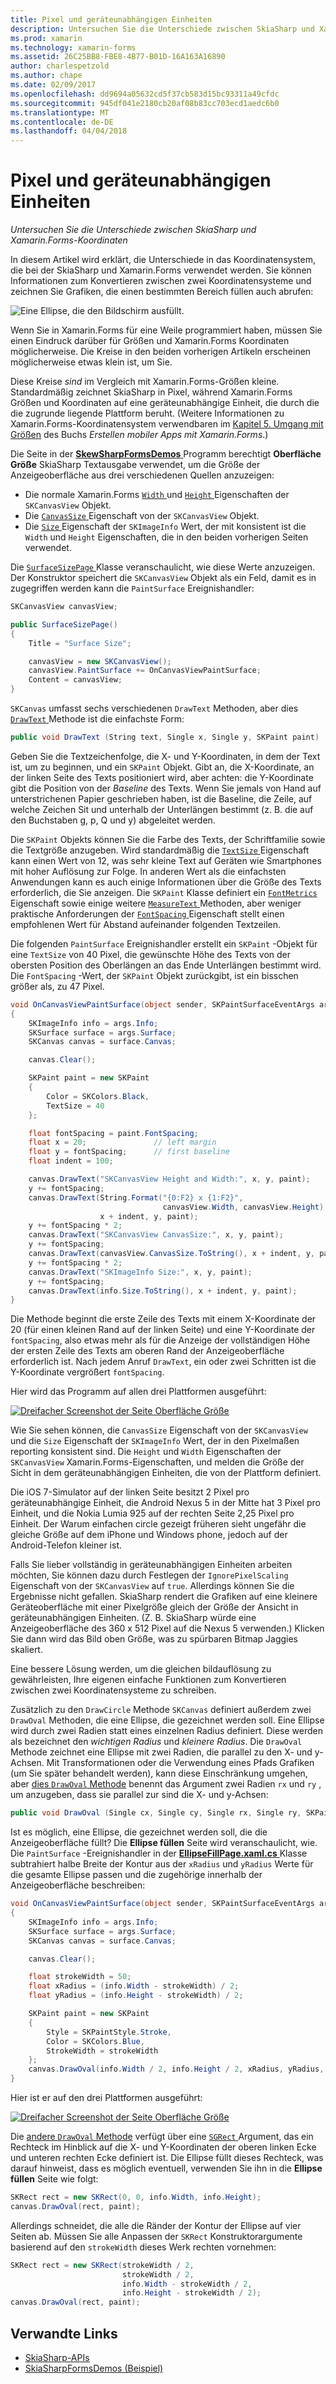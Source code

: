 ```yaml
---
title: Pixel und geräteunabhängigen Einheiten
description: Untersuchen Sie die Unterschiede zwischen SkiaSharp und Xamarin.Forms-Koordinaten
ms.prod: xamarin
ms.technology: xamarin-forms
ms.assetid: 26C25BB8-FBE8-4B77-B01D-16A163A16890
author: charlespetzold
ms.author: chape
ms.date: 02/09/2017
ms.openlocfilehash: dd9694a05632cd5f37cb583d15bc93311a49cfdc
ms.sourcegitcommit: 945df041e2180cb20af08b83cc703ecd1aedc6b0
ms.translationtype: MT
ms.contentlocale: de-DE
ms.lasthandoff: 04/04/2018
---
```

# <a name="pixels-and-device-independent-units"></a>Pixel und geräteunabhängigen Einheiten

_Untersuchen Sie die Unterschiede zwischen SkiaSharp und Xamarin.Forms-Koordinaten_

In diesem Artikel wird erklärt, die Unterschiede in das Koordinatensystem, die bei der SkiaSharp und Xamarin.Forms verwendet werden. Sie können Informationen zum Konvertieren zwischen zwei Koordinatensysteme und zeichnen Sie Grafiken, die einen bestimmten Bereich füllen auch abrufen:

![](pixels-images/screenfillexample.png "Eine Ellipse, die den Bildschirm ausfüllt.")

Wenn Sie in Xamarin.Forms für eine Weile programmiert haben, müssen Sie einen Eindruck darüber für Größen und Xamarin.Forms Koordinaten möglicherweise. Die Kreise in den beiden vorherigen Artikeln erscheinen möglicherweise etwas klein ist, um Sie.

Diese Kreise *sind* im Vergleich mit Xamarin.Forms-Größen kleine. Standardmäßig zeichnet SkiaSharp in Pixel, während Xamarin.Forms Größen und Koordinaten auf eine geräteunabhängige Einheit, die durch die die zugrunde liegende Plattform beruht. (Weitere Informationen zu Xamarin.Forms-Koordinatensystem verwendbaren im [Kapitel 5. Umgang mit Größen](~/xamarin-forms/creating-mobile-apps-xamarin-forms/summaries/chapter05.md) des Buchs *Erstellen mobiler Apps mit Xamarin.Forms*.)

Die Seite in der [ **SkewSharpFormsDemos** ](https://developer.xamarin.com/samples/xamarin-forms/SkiaSharpForms/Demos/) Programm berechtigt **Oberfläche Größe** SkiaSharp Textausgabe verwendet, um die Größe der Anzeigeoberfläche aus drei verschiedenen Quellen anzuzeigen:

- Die normale Xamarin.Forms [ `Width` ](https://developer.xamarin.com/api/property/Xamarin.Forms.VisualElement.Width/) und [ `Height` ](https://developer.xamarin.com/api/property/Xamarin.Forms.VisualElement.Height/) Eigenschaften der `SKCanvasView` Objekt.
- Die [ `CanvasSize` ](https://developer.xamarin.com/api/property/SkiaSharp.Views.Forms.SKCanvasView.CanvasSize/) Eigenschaft von der `SKCanvasView` Objekt.
- Die [ `Size` ](https://developer.xamarin.com/api/property/SkiaSharp.SKImageInfo.Size/) Eigenschaft der `SKImageInfo` Wert, der mit konsistent ist die `Width` und `Height` Eigenschaften, die in den beiden vorherigen Seiten verwendet.

Die [ `SurfaceSizePage` ](https://github.com/xamarin/xamarin-forms-samples/blob/master/SkiaSharpForms/SkiaSharpFormsDemos/SkiaSharpFormsDemos/SkiaSharpFormsDemos/Basics/SurfaceSizePage.cs) Klasse veranschaulicht, wie diese Werte anzuzeigen. Der Konstruktor speichert die `SKCanvasView` Objekt als ein Feld, damit es in zugegriffen werden kann die `PaintSurface` Ereignishandler:

```csharp
SKCanvasView canvasView;

public SurfaceSizePage()
{
    Title = "Surface Size";

    canvasView = new SKCanvasView();
    canvasView.PaintSurface += OnCanvasViewPaintSurface;
    Content = canvasView;
}
```

`SKCanvas` umfasst sechs verschiedenen `DrawText` Methoden, aber dies [ `DrawText` ](https://developer.xamarin.com/api/member/SkiaSharp.SKCanvas.DrawText/p/System.String/System.Single/System.Single/SkiaSharp.SKPaint/) Methode ist die einfachste Form:

```csharp
public void DrawText (String text, Single x, Single y, SKPaint paint)
```

Geben Sie die Textzeichenfolge, die X- und Y-Koordinaten, in dem der Text ist, um zu beginnen, und ein `SKPaint` Objekt. Gibt an, die X-Koordinate, an der linken Seite des Texts positioniert wird, aber achten: die Y-Koordinate gibt die Position von der *Baseline* des Texts. Wenn Sie jemals von Hand auf unterstrichenen Papier geschrieben haben, ist die Baseline, die Zeile, auf welche Zeichen Sit und unterhalb der Unterlängen bestimmt (z. B. die auf den Buchstaben g, p, Q und y) abgeleitet werden.

Die `SKPaint` Objekts können Sie die Farbe des Texts, der Schriftfamilie sowie die Textgröße anzugeben. Wird standardmäßig die [ `TextSize` ](https://developer.xamarin.com/api/property/SkiaSharp.SKPaint.TextSize/) Eigenschaft kann einen Wert von 12, was sehr kleine Text auf Geräten wie Smartphones mit hoher Auflösung zur Folge. In anderen Wert als die einfachsten Anwendungen kann es auch einige Informationen über die Größe des Texts erforderlich, die Sie anzeigen. Die `SKPaint` Klasse definiert ein [ `FontMetrics` ](https://developer.xamarin.com/api/property/SkiaSharp.SKPaint.FontMetrics/) Eigenschaft sowie einige weitere [ `MeasureText` ](https://developer.xamarin.com/api/member/SkiaSharp.SKPaint.MeasureText/p/System.String/) Methoden, aber weniger praktische Anforderungen der [ `FontSpacing` ](https://developer.xamarin.com/api/property/SkiaSharp.SKPaint.FontSpacing/) Eigenschaft stellt einen empfohlenen Wert für Abstand aufeinander folgenden Textzeilen.

Die folgenden `PaintSurface` Ereignishandler erstellt ein `SKPaint` -Objekt für eine `TextSize` von 40 Pixel, die gewünschte Höhe des Texts von der obersten Position des Oberlängen an das Ende Unterlängen bestimmt wird. Die `FontSpacing` -Wert, der `SKPaint` Objekt zurückgibt, ist ein bisschen größer als, zu 47 Pixel.

```csharp
void OnCanvasViewPaintSurface(object sender, SKPaintSurfaceEventArgs args)
{
    SKImageInfo info = args.Info;
    SKSurface surface = args.Surface;
    SKCanvas canvas = surface.Canvas;

    canvas.Clear();

    SKPaint paint = new SKPaint
    {
        Color = SKColors.Black,
        TextSize = 40
    };

    float fontSpacing = paint.FontSpacing;
    float x = 20;               // left margin
    float y = fontSpacing;      // first baseline
    float indent = 100;

    canvas.DrawText("SKCanvasView Height and Width:", x, y, paint);
    y += fontSpacing;
    canvas.DrawText(String.Format("{0:F2} x {1:F2}",
                                  canvasView.Width, canvasView.Height),
                    x + indent, y, paint);
    y += fontSpacing * 2;
    canvas.DrawText("SKCanvasView CanvasSize:", x, y, paint);
    y += fontSpacing;
    canvas.DrawText(canvasView.CanvasSize.ToString(), x + indent, y, paint);
    y += fontSpacing * 2;
    canvas.DrawText("SKImageInfo Size:", x, y, paint);
    y += fontSpacing;
    canvas.DrawText(info.Size.ToString(), x + indent, y, paint);
}
```

Die Methode beginnt die erste Zeile des Texts mit einem X-Koordinate der 20 (für einen kleinen Rand auf der linken Seite) und eine Y-Koordinate der `fontSpacing`, also etwas mehr als für die Anzeige der vollständigen Höhe der ersten Zeile des Texts am oberen Rand der Anzeigeoberfläche erforderlich ist. Nach jedem Anruf `DrawText`, ein oder zwei Schritten ist die Y-Koordinate vergrößert `fontSpacing`.

Hier wird das Programm auf allen drei Plattformen ausgeführt:

[![](pixels-images/surfacesize-small.png "Dreifacher Screenshot der Seite Oberfläche Größe")](pixels-images/surfacesize-large.png#lightbox "dreifacher Screenshot der Seite Oberfläche Größe")

Wie Sie sehen können, die `CanvasSize` Eigenschaft von der `SKCanvasView` und die `Size` Eigenschaft der `SKImageInfo` Wert, der in den Pixelmaßen reporting konsistent sind. Die `Height` und `Width` Eigenschaften der `SKCanvasView` Xamarin.Forms-Eigenschaften, und melden die Größe der Sicht in dem geräteunabhängigen Einheiten, die von der Plattform definiert.

Die iOS 7-Simulator auf der linken Seite besitzt 2 Pixel pro geräteunabhängige Einheit, die Android Nexus 5 in der Mitte hat 3 Pixel pro Einheit, und die Nokia Lumia 925 auf der rechten Seite 2,25 Pixel pro Einheit. Der Warum einfachen circle gezeigt früheren sieht ungefähr die gleiche Größe auf dem iPhone und Windows phone, jedoch auf der Android-Telefon kleiner ist.

Falls Sie lieber vollständig in geräteunabhängigen Einheiten arbeiten möchten, Sie können dazu durch Festlegen der `IgnorePixelScaling` Eigenschaft von der `SKCanvasView` auf `true`. Allerdings können Sie die Ergebnisse nicht gefallen. SkiaSharp rendert die Grafiken auf eine kleinere Geräteoberfläche mit einer Pixelgröße gleich der Größe der Ansicht in geräteunabhängigen Einheiten. (Z. B. SkiaSharp würde eine Anzeigeoberfläche des 360 x 512 Pixel auf die Nexus 5 verwenden.) Klicken Sie dann wird das Bild oben Größe, was zu spürbaren Bitmap Jaggies skaliert.

Eine bessere Lösung werden, um die gleichen bildauflösung zu gewährleisten, Ihre eigenen einfache Funktionen zum Konvertieren zwischen zwei Koordinatensysteme zu schreiben.

Zusätzlich zu den `DrawCircle` Methode `SKCanvas` definiert außerdem zwei `DrawOval` Methoden, die eine Ellipse, die gezeichnet werden soll. Eine Ellipse wird durch zwei Radien statt eines einzelnen Radius definiert. Diese werden als bezeichnet den *wichtigen Radius* und *kleinere Radius*. Die `DrawOval` Methode zeichnet eine Ellipse mit zwei Radien, die parallel zu den X- und y-Achsen. Mit Transformationen oder die Verwendung eines Pfads Grafiken (um Sie später behandelt werden), kann diese Einschränkung umgehen, aber [dies `DrawOval` Methode](https://developer.xamarin.com/api/member/SkiaSharp.SKCanvas.DrawOval/p/System.Single/System.Single/System.Single/System.Single/SkiaSharp.SKPaint/) benennt das Argument zwei Radien `rx` und `ry` , um anzugeben, dass sie parallel zur sind die X- und y-Achsen:

```csharp
public void DrawOval (Single cx, Single cy, Single rx, Single ry, SKPaint paint)
```

Ist es möglich, eine Ellipse, die gezeichnet werden soll, die die Anzeigeoberfläche füllt? Die **Ellipse füllen** Seite wird veranschaulicht, wie. Die `PaintSurface` -Ereignishandler in der [ **EllipseFillPage.xaml.cs** ](https://github.com/xamarin/xamarin-forms-samples/blob/master/SkiaSharpForms/SkiaSharpFormsDemos/SkiaSharpFormsDemos/SkiaSharpFormsDemos/Basics/EllipseFillPage.xaml.cs) Klasse subtrahiert halbe Breite der Kontur aus der `xRadius` und `yRadius` Werte für die gesamte Ellipse passen und die zugehörige innerhalb der Anzeigeoberfläche beschreiben:

```csharp
void OnCanvasViewPaintSurface(object sender, SKPaintSurfaceEventArgs args)
{
    SKImageInfo info = args.Info;
    SKSurface surface = args.Surface;
    SKCanvas canvas = surface.Canvas;

    canvas.Clear();

    float strokeWidth = 50;
    float xRadius = (info.Width - strokeWidth) / 2;
    float yRadius = (info.Height - strokeWidth) / 2;

    SKPaint paint = new SKPaint
    {
        Style = SKPaintStyle.Stroke,
        Color = SKColors.Blue,
        StrokeWidth = strokeWidth
    };
    canvas.DrawOval(info.Width / 2, info.Height / 2, xRadius, yRadius, paint);
}
```

Hier ist er auf den drei Plattformen ausgeführt:

[![](pixels-images/ellipsefill-small.png "Dreifacher Screenshot der Seite Oberfläche Größe")](pixels-images/ellipsefill-large.png#lightbox "dreifacher Screenshot der Seite Oberfläche Größe")

Die [andere `DrawOval` Methode](https://developer.xamarin.com/api/member/SkiaSharp.SKCanvas.DrawOval/p/SkiaSharp.SKRect/SkiaSharp.SKPaint/) verfügt über eine [ `SGRect` ](https://developer.xamarin.com/api/type/SkiaSharp.SKRect/) Argument, das ein Rechteck im Hinblick auf die X- und Y-Koordinaten der oberen linken Ecke und unteren rechten Ecke definiert ist. Die Ellipse füllt dieses Rechteck, was darauf hinweist, dass es möglich eventuell, verwenden Sie ihn in die **Ellipse füllen** Seite wie folgt:

```csharp
SKRect rect = new SKRect(0, 0, info.Width, info.Height);
canvas.DrawOval(rect, paint);
```

Allerdings schneidet, die alle die Ränder der Kontur der Ellipse auf vier Seiten ab. Müssen Sie alle Anpassen der `SKRect` Konstruktorargumente basierend auf den `strokeWidth` dieses Werk rechten vornehmen:

```csharp
SKRect rect = new SKRect(strokeWidth / 2,
                         strokeWidth / 2,
                         info.Width - strokeWidth / 2,
                         info.Height - strokeWidth / 2);
canvas.DrawOval(rect, paint);
```


## <a name="related-links"></a>Verwandte Links

- [SkiaSharp-APIs](https://developer.xamarin.com/api/root/SkiaSharp/)
- [SkiaSharpFormsDemos (Beispiel)](https://developer.xamarin.com/samples/xamarin-forms/SkiaSharpForms/Demos/)
